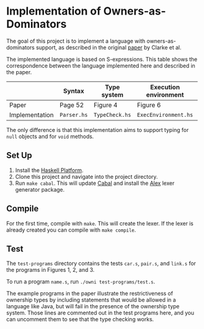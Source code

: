 # Implementation of Owners-as-Dominators

The goal of this project is to implement a language with owners-as-dominators support,
as described in the original [paper](http://citeseerx.ist.psu.edu/viewdoc/summary?doi=10.1.1.23.2115) by Clarke et al.

The implemented language is based on S-expressions.
This table shows the correspondence between the language implemented here and described in the paper.

|                | Syntax      | Type system    | Execution environment | Reduction rules |
|----------------|-------------|----------------|-----------------------|-----------------|
| Paper          | Page 52     | Figure 4       | Figure 6              | Figure 5        |
| Implementation | `Parser.hs` | `TypeCheck.hs` | `ExecEnvironment.hs`  | `Eval.hs`       |

The only difference is that this implementation aims to support typing for `null` objects and for `void` methods.

## Set Up
1. Install the [Haskell Platform](https://www.haskell.org/platform/).
2. Clone this project and navigate into the project directory.
3. Run `make cabal`. This will update [Cabal](https://www.haskell.org/cabal/) and install the
   [Alex](https://www.haskell.org/alex/) lexer generator package.

## Compile
For the first time, compile with `make`. This will create the lexer.
If the lexer is already created you can compile with `make compile`.

## Test
The `test-programs` directory contains the tests `car.s`, `pair.s`, and `link.s`
  for the programs in Figures 1, 2, and 3.

To run a program `name.s`, run `./owni test-programs/test.s`.

The example programs in the paper illustrate the restrictiveness of ownership types
by including statements that would be allowed in a language like Java, but will
fail in the presence of the ownership type system.
Those lines are commented out in the test programs here, and you can uncomment them
to see that the type checking works.